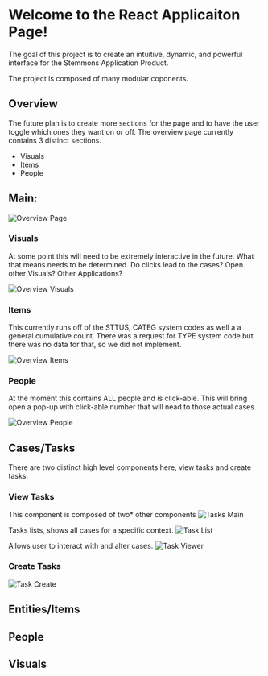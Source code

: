 # Welcome to the React Applicaiton Page!

The goal of this project is to create an intuitive, dynamic, and powerful interface for the Stemmons Application Product.

The project is composed of many modular coponents.

## Overview
 The future plan is to create more sections for the page and to have
the user toggle which ones they want on or off.
The overview page currently contains 3 distinct sections.
* Visuals
* Items
* People

## Main:
 ![Overview Page](docs\imgs\overview.PNG)

### Visuals
At some point this will need to be extremely interactive in the future. What that means needs to be determined. Do clicks lead to the cases? Open other Visuals? Other Applications?

![Overview Visuals](docs\imgs\overview_visuals.PNG)

### Items
This currently runs off of the STTUS, CATEG system codes as well a a general cumulative count.
There was a request for TYPE system code but there was no data for that, so we did not implement.

![Overview Items](docs\imgs\overview_items.PNG)

### People
At the moment this contains ALL people and is click-able. This will bring open a pop-up with click-able number that will nead to those actual cases.

![Overview People](docs\imgs\overview_people.PNG)

## Cases/Tasks
There are two distinct high level components here, view tasks and create tasks.

### View Tasks
This component is composed of two* other components
![Tasks Main](docs\imgs\tasks_page.PNG)

Tasks lists, shows all cases for a specific context.
![Task List](docs\imgs\tasks_list.PNG)

Allows user to interact with and alter cases.
![Task Viewer](docs\imgs\tasks_case_viewer.PNG)

### Create Tasks
![Task Create](docs\imgs\create_tasks.PNG)



## Entities/Items

## People

## Visuals
